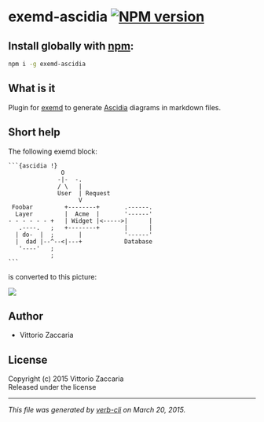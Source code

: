 # exemd-ascidia [![NPM version](https://badge.fury.io/js/exemd-ascidia.svg)](http://badge.fury.io/js/exemd-ascidia)

## Install globally with [npm](npmjs.org):

```bash
npm i -g exemd-ascidia
```

What is it
----------

Plugin for [exemd](http://www.vittoriozaccaria.net/exemd/) to generate
[Ascidia](https://github.com/Frimkron/Ascidia) diagrams in markdown
files.

Short help
----------

The following exemd block:

    ```{ascidia !}
                   O
                  -|-  -.
                  / \   |
                  User  | Request
                        V
     Foobar         +--------+       .------.
      Layer         |  Acme  |       '------'
    - - - - - - +   | Widget |<----->|      |
       .----.   ;   +--------+       |      |
      | do-  |  ;       |            '------'
      |  dad |--^--<|---+            Database
       '----'   ;
                ;
    ```

is converted to this picture:

![](https://dl.dropboxusercontent.com/u/5867765/tools/exemd/exemd-ascidia.png)


## Author

* Vittorio Zaccaria

## License
Copyright (c) 2015 Vittorio Zaccaria  
Released under the  license

***

_This file was generated by [verb-cli](https://github.com/assemble/verb-cli) on March 20, 2015._
